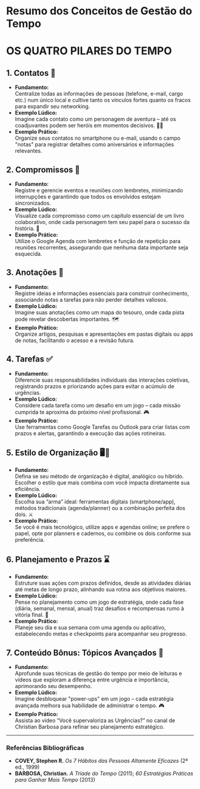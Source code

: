 # Resumo dos Conceitos de Gestão do Tempo

# OS QUATRO PILARES DO TEMPO

## 1. Contatos 📇
- **Fundamento:**  
  Centralize todas as informações de pessoas (telefone, e-mail, cargo etc.) num único local e cultive tanto os vínculos fortes quanto os fracos para expandir seu networking.
- **Exemplo Lúdico:**  
  Imagine cada contato como um personagem de aventura – até os coadjuvantes podem ser heróis em momentos decisivos. 🦸‍♂️
- **Exemplo Prático:**  
  Organize seus contatos no smartphone ou e-mail, usando o campo "notas" para registrar detalhes como aniversários e informações relevantes.

## 2. Compromissos 📅
- **Fundamento:**  
  Registre e gerencie eventos e reuniões com lembretes, minimizando interrupções e garantindo que todos os envolvidos estejam sincronizados.
- **Exemplo Lúdico:**  
  Visualize cada compromisso como um capítulo essencial de um livro colaborativo, onde cada personagem tem seu papel para o sucesso da história. 📖
- **Exemplo Prático:**  
  Utilize o Google Agenda com lembretes e função de repetição para reuniões recorrentes, assegurando que nenhuma data importante seja esquecida.

## 3. Anotações 📝
- **Fundamento:**  
  Registre ideias e informações essenciais para construir conhecimento, associando notas a tarefas para não perder detalhes valiosos.
- **Exemplo Lúdico:**  
  Imagine suas anotações como um mapa do tesouro, onde cada pista pode revelar descobertas importantes. 🗺️
- **Exemplo Prático:**  
  Organize artigos, pesquisas e apresentações em pastas digitais ou apps de notas, facilitando o acesso e a revisão futura.

## 4. Tarefas ✅
- **Fundamento:**  
  Diferencie suas responsabilidades individuais das interações coletivas, registrando prazos e priorizando ações para evitar o acúmulo de urgências.
- **Exemplo Lúdico:**  
  Considere cada tarefa como um desafio em um jogo – cada missão cumprida te aproxima do próximo nível profissional. 🎮
- **Exemplo Prático:**  
  Use ferramentas como Google Tarefas ou Outlook para criar listas com prazos e alertas, garantindo a execução das ações rotineiras.

## 5. Estilo de Organização 🖥️📒
- **Fundamento:**  
  Defina se seu método de organização é digital, analógico ou híbrido. Escolher o estilo que mais combina com você impacta diretamente sua eficiência.
- **Exemplo Lúdico:**  
  Escolha sua “arma” ideal: ferramentas digitais (smartphone/app), métodos tradicionais (agenda/planner) ou a combinação perfeita dos dois. ⚔️
- **Exemplo Prático:**  
  Se você é mais tecnológico, utilize apps e agendas online; se prefere o papel, opte por planners e cadernos, ou combine os dois conforme sua preferência.

## 6. Planejamento e Prazos ⌛
- **Fundamento:**  
  Estruture suas ações com prazos definidos, desde as atividades diárias até metas de longo prazo, alinhando sua rotina aos objetivos maiores.
- **Exemplo Lúdico:**  
  Pense no planejamento como um jogo de estratégia, onde cada fase (diária, semanal, mensal, anual) traz desafios e recompensas rumo à vitória final. 🏰
- **Exemplo Prático:**  
  Planeje seu dia e sua semana com uma agenda ou aplicativo, estabelecendo metas e checkpoints para acompanhar seu progresso.

## 7. Conteúdo Bônus: Tópicos Avançados 🚀
- **Fundamento:**  
  Aprofunde suas técnicas de gestão do tempo por meio de leituras e vídeos que exploram a diferença entre urgência e importância, aprimorando seu desempenho.
- **Exemplo Lúdico:**  
  Imagine desbloquear "power-ups" em um jogo – cada estratégia avançada melhora sua habilidade de administrar o tempo. 🎮
- **Exemplo Prático:**  
  Assista ao vídeo “Você supervaloriza as Urgências?” no canal de Christian Barbosa para refinar seu planejamento estratégico.

---

### Referências Bibliográficas
- **COVEY, Stephen R.** *Os 7 Hábitos das Pessoas Altamente Eficazes* (2ª ed., 1999)  
- **BARBOSA, Christian.** *A Tríade do Tempo* (2011); *60 Estratégias Práticas para Ganhar Mais Tempo* (2013)